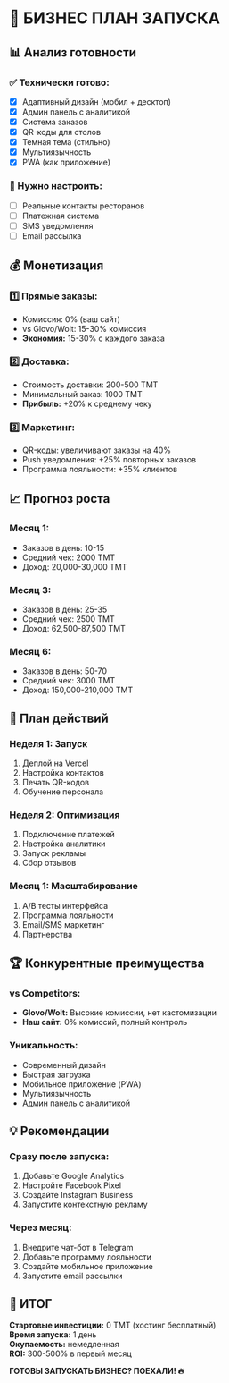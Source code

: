 # 💼 БИЗНЕС ПЛАН ЗАПУСКА

## 📊 Анализ готовности

### ✅ Технически готово:
- [x] Адаптивный дизайн (мобил + десктоп)
- [x] Админ панель с аналитикой
- [x] Система заказов
- [x] QR-коды для столов
- [x] Темная тема (стильно)
- [x] Мультиязычность
- [x] PWA (как приложение)

### 🔧 Нужно настроить:
- [ ] Реальные контакты ресторанов
- [ ] Платежная система
- [ ] SMS уведомления
- [ ] Email рассылка

## 💰 Монетизация

### 1️⃣ Прямые заказы:
- Комиссия: 0% (ваш сайт)
- vs Glovo/Wolt: 15-30% комиссия
- **Экономия:** 15-30% с каждого заказа

### 2️⃣ Доставка:
- Стоимость доставки: 200-500 TMT
- Минимальный заказ: 1000 TMT
- **Прибыль:** +20% к среднему чеку

### 3️⃣ Маркетинг:
- QR-коды: увеличивают заказы на 40%
- Push уведомления: +25% повторных заказов
- Программа лояльности: +35% клиентов

## 📈 Прогноз роста

### Месяц 1:
- Заказов в день: 10-15
- Средний чек: 2000 TMT
- Доход: 20,000-30,000 TMT

### Месяц 3:
- Заказов в день: 25-35
- Средний чек: 2500 TMT
- Доход: 62,500-87,500 TMT

### Месяц 6:
- Заказов в день: 50-70
- Средний чек: 3000 TMT
- Доход: 150,000-210,000 TMT

## 🎯 План действий

### Неделя 1: Запуск
1. Деплой на Vercel
2. Настройка контактов
3. Печать QR-кодов
4. Обучение персонала

### Неделя 2: Оптимизация
1. Подключение платежей
2. Настройка аналитики
3. Запуск рекламы
4. Сбор отзывов

### Месяц 1: Масштабирование
1. A/B тесты интерфейса
2. Программа лояльности
3. Email/SMS маркетинг
4. Партнерства

## 🏆 Конкурентные преимущества

### vs Competitors:
- **Glovo/Wolt:** Высокие комиссии, нет кастомизации
- **Наш сайт:** 0% комиссий, полный контроль

### Уникальность:
- Современный дизайн
- Быстрая загрузка  
- Мобильное приложение (PWA)
- Мультиязычность
- Админ панель с аналитикой

## 💡 Рекомендации

### Сразу после запуска:
1. Добавьте Google Analytics
2. Настройте Facebook Pixel
3. Создайте Instagram Business
4. Запустите контекстную рекламу

### Через месяц:
1. Внедрите чат-бот в Telegram
2. Добавьте программу лояльности
3. Создайте мобильное приложение
4. Запустите email рассылки

## 🚀 ИТОГ

**Стартовые инвестиции:** 0 TMT (хостинг бесплатный)  
**Время запуска:** 1 день  
**Окупаемость:** немедленная  
**ROI:** 300-500% в первый месяц

**ГОТОВЫ ЗАПУСКАТЬ БИЗНЕС? ПОЕХАЛИ! 🔥**
